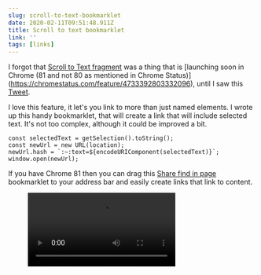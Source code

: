```yaml
---
slug: scroll-to-text-bookmarklet
date: 2020-02-11T09:51:48.911Z
title: Scroll to text bookmarklet
link: ''
tags: [links]
---
```


I forgot that [Scroll to Text fragment](https://wicg.github.io/ScrollToTextFragment/) was a thing that is [launching soon in Chrome (81 and not 80 as mentioned in Chrome Status)](<a href="https://chromestatus.com/feature/4733392803332096">https://chromestatus.com/feature/4733392803332096</a>), until I saw this [Tweet](https://twitter.com/stefanjudis/status/1225133056736088065?s=20).

I love this feature, it let's you link to more than just named elements. I wrote up this handy bookmarklet, that will create a link that will include selected text. It's not too complex, although it could be improved a bit.

```
const selectedText = getSelection().toString();
const newUrl = new URL(location);
newUrl.hash = `:~:text=${encodeURIComponent(selectedText)}`;
window.open(newUrl);
```

If you have Chrome 81 then you can drag this <a href="javascript:(function()%7Bconst%20selectedText%20%3D%20getSelection().toString()%3Bconst%20newUrl%20%3D%20new%20URL(location)%3BnewUrl.hash%20%3D%20%60%3A~%3Atext%3D%24%7BencodeURIComponent(selectedText)%7D%60%3Bwindow.open(newUrl)%7D)()">Share find in page</a> bookmarklet to your address bar and easily create links that link to content.

<figure><video src="/videos/2020-02-11-scroll-to-text-bookmarklet-0.mp4" alt="findbookmarklet1.mp4" controls></video></figure>

